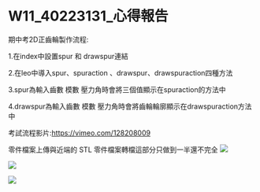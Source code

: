 # W11_40223131_心得報告
期中考2D正齒輪製作流程:

1.在index中設置spur 和 drawspur連結

2.在leo中導入spur、spuraction 、drawspur、drawspuraction四種方法

3.spur為輸入齒數 模數 壓力角時會將三個值顯示在spuraction的方法中

4.drawspur為輸入齒數 模數 壓力角時會將齒輪輪廓顯示在drawspuraction方法中

考試流程影片:https://vimeo.com/128208009

零件檔案上傳與近端的 STL 零件檔案轉檔這部分只做到一半還不完全
![](https://copy.com/djUweJ4EDCArDy1P)



![](https://copy.com/pCUKoKiz4xsBQPfu)


![](https://copy.com/lLR8JShvYoELB7Yi)






 